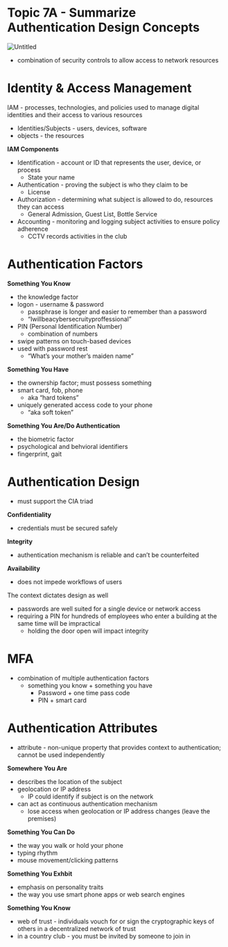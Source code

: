 # Topic 7A - Summarize Authentication Design Concepts

![Untitled](Topic%207A%20-%20Summarize%20Authentication%20Design%20Concept%2072ee96e9a9eb4e5eb556488d1e73d136/Untitled.png)

- combination of security controls to allow access to network resources

# Identity & Access Management

IAM - processes, technologies, and policies used to manage digital identities and their access to various resources

- Identities/Subjects - users, devices, software
- objects - the resources

**IAM Components**

- Identification - account or ID that represents the user, device, or process
    - State your name
- Authentication - proving the subject is who they claim to be
    - License
- Authorization - determining what subject is allowed to do, resources they can access
    - General Admission, Guest List, Bottle Service
- Accounting - monitoring and logging subject activities to ensure policy adherence
    - CCTV records activities in the club

# Authentication Factors

**Something You Know**

- the knowledge factor
- logon - username & password
    - passphrase is longer and easier to remember than a password
    - “Iwillbeacybersecruityproffessional”
- PIN (Personal Identification Number)
    - combination of numbers
- swipe patterns on touch-based devices
- used with password rest
    - “What’s your mother’s maiden name”

**********************************Something You Have**********************************

- the ownership factor; must possess something
- smart card, fob, phone
    - aka “hard tokens”
- uniquely generated access code to your phone
    - “aka soft token”

******************************Something You Are/Do Authentication******************************

- the biometric factor
- psychological and behvioral identifiers
- fingerprint, gait

# Authentication Design

- must support the CIA triad

******************************Confidentiality******************************

- credentials must be secured safely

**************Integrity**************

- authentication mechanism is reliable and can’t be counterfeited

**Availability**

- does not impede workflows of users

The context dictates design as well

- passwords are well suited for a single device or network access
- requiring a PIN for hundreds of employees who enter a building at the same time will be impractical
    - holding the door open will impact integrity

# MFA

- combination of multiple authentication factors
    - something you know + something you have
        - Password + one time pass code
        - PIN + smart card

# Authentication Attributes

- attribute - non-unique property that provides context to authentication; cannot be used independently

************Somewhere You Are************

- describes the location of the subject
- geolocation or IP address
    - IP could identify if subject is on the network
- can act as continuous authentication mechanism
    - lose access when geolocation or IP address changes (leave the premises)

********************************Something You Can Do********************************

- the way you walk or hold your phone
- typing rhythm
- mouse movement/clicking patterns

************************Something You Exhbit************************

- emphasis on personality traits
- the way you use smart phone apps or web search engines

****************************Something You Know**************************** 

- web of trust - individuals vouch for or sign the cryptographic keys of others in a decentralized network of trust
- in a country club - you must be invited by someone to join in